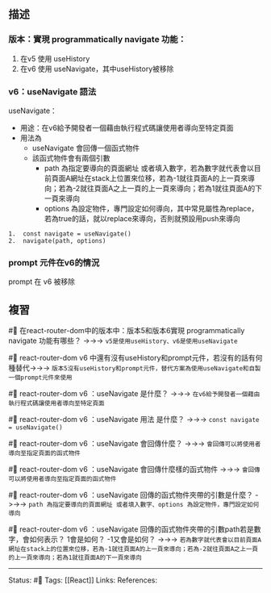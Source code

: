 ## 描述



### 版本：實現 programmatically navigate 功能：

1. 在v5 使用 useHistory
2. 在v6 使用 useNavigate，其中useHistory被移除

###  v6：useNavigate 語法

useNavigate：
- 用途：在v6給予開發者一個藉由執行程式碼讓使用者導向至特定頁面
- 用法為
	- useNavigate 會回傳一個函式物件
	- 該函式物件會有兩個引數
		- path 為指定要導向的頁面網址 或者填入數字，若為數字就代表會以目前頁面A網址在stack上位置來位移，若為-1就往頁面A的上一頁來導向；若為-2就往頁面A之上一頁的上一頁來導向；若為1就往頁面A的下一頁來導向
		- options 為設定物件，專門設定如何導向，其中常見屬性為replace，若為true的話，就以replace來導向，否則就預設用push來導向
```
1.  const navigate = useNavigate()
2.  navigate(path, options)
```

### prompt 元件在v6的情況
prompt 在 v6 被移除



## 複習

#🧠 在react-router-dom中的版本中：版本5和版本6實現 programmatically navigate 功能有哪些？ ->->-> `v5是使用useHistory、v6是使用useNavigate`
<!--SR:!2023-07-09,102,210-->

#🧠 react-router-dom v6 中還有沒有useHistory和prompt元件，若沒有的話有何種替代->->-> `版本5沒有useHistory和prompt元件，替代方案為使用useNavigate和自製一個prompt元件來使用`
<!--SR:!2023-04-03,72,250-->

#🧠 react-router-dom v6 ：useNavigate 是什麼？ ->->-> `在v6給予開發者一個藉由執行程式碼讓使用者導向至特定頁面`
<!--SR:!2023-04-02,71,250-->

#🧠 react-router-dom v6 ：useNavigate 用法 是什麼？ ->->-> `const navigate = useNavigate()`
<!--SR:!2023-04-06,74,250-->

#🧠 react-router-dom v6 ：useNavigate 會回傳什麼？ ->->-> `會回傳可以將使用者導向至指定頁面的函式物件`
<!--SR:!2023-08-28,161,250-->


#🧠 react-router-dom v6 ：useNavigate 會回傳什麼樣的函式物件 ->->-> `會回傳可以將使用者導向至指定頁面的函式物件`
<!--SR:!2023-04-05,73,250-->

#🧠 react-router-dom v6 ：useNavigate 回傳的函式物件夾帶的引數是什麼？ ->->-> `path 為指定要導向的頁面網址 或者填入數字、options 為設定物件，專門設定如何導向`
<!--SR:!2023-08-23,159,250-->

#🧠 react-router-dom v6 ：useNavigate 回傳的函式物件夾帶的引數path若是數字，會如何表示？ 1會是如何？ -1又會是如何？ ->->-> `若為數字就代表會以目前頁面A網址在stack上的位置來位移，若為-1就往頁面A的上一頁來導向；若為-2就往頁面A之上一頁的上一頁來導向；若為1就往頁面A的下一頁來導向`
<!--SR:!2023-09-16,173,250-->



---
Status: #🌱 
Tags:
[[React]]
Links:
References: